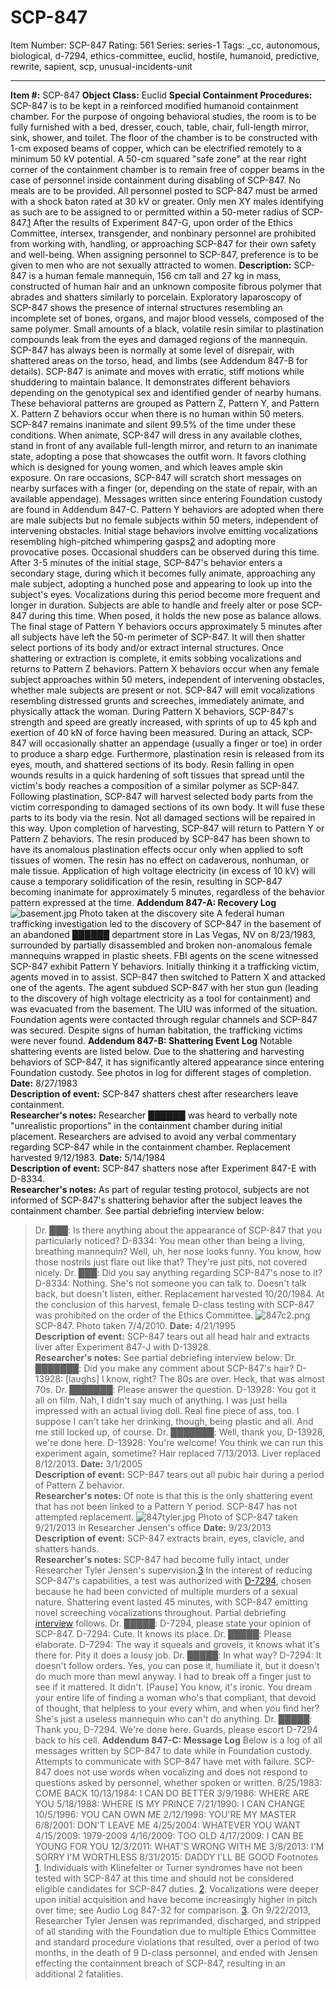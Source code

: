 # SCP-847
Item Number: SCP-847
Rating: 561
Series: series-1
Tags: _cc, autonomous, biological, d-7294, ethics-committee, euclid, hostile, humanoid, predictive, rewrite, sapient, scp, unusual-incidents-unit

---

**Item #:** SCP-847
**Object Class:** Euclid
**Special Containment Procedures:** SCP-847 is to be kept in a reinforced modified humanoid containment chamber. For the purpose of ongoing behavioral studies, the room is to be fully furnished with a bed, dresser, couch, table, chair, full-length mirror, sink, shower, and toilet. The floor of the chamber is to be constructed with 1-cm exposed beams of copper, which can be electrified remotely to a minimum 50 kV potential. A 50-cm squared "safe zone" at the rear right corner of the containment chamber is to remain free of copper beams in the case of personnel inside containment during disabling of SCP-847. No meals are to be provided.
All personnel posted to SCP-847 must be armed with a shock baton rated at 30 kV or greater. Only men XY males identifying as such are to be assigned to or permitted within a 50-meter radius of SCP-847.[1](javascript:;) After the results of Experiment 847-G, upon order of the Ethics Committee, intersex, transgender, and nonbinary personnel are prohibited from working with, handling, or approaching SCP-847 for their own safety and well-being. When assigning personnel to SCP-847, preference is to be given to men who are not sexually attracted to women.
**Description:** SCP-847 is a human female mannequin, 156 cm tall and 27 kg in mass, constructed of human hair and an unknown composite fibrous polymer that abrades and shatters similarly to porcelain. Exploratory laparoscopy of SCP-847 shows the presence of internal structures resembling an incomplete set of bones, organs, and major blood vessels, composed of the same polymer. Small amounts of a black, volatile resin similar to plastination compounds leak from the eyes and damaged regions of the mannequin. SCP-847 has always been is normally at some level of disrepair, with shattered areas on the torso, head, and limbs (see Addendum 847-B for details).
SCP-847 is animate and moves with erratic, stiff motions while shuddering to maintain balance. It demonstrates different behaviors depending on the genotypical sex and identified gender of nearby humans. These behavioral patterns are grouped as Pattern Z, Pattern Y, and Pattern X.
Pattern Z behaviors occur when there is no human within 50 meters. SCP-847 remains inanimate and silent 99.5% of the time under these conditions. When animate, SCP-847 will dress in any available clothes, stand in front of any available full-length mirror, and return to an inanimate state, adopting a pose that showcases the outfit worn. It favors clothing which is designed for young women, and which leaves ample skin exposure. On rare occasions, SCP-847 will scratch short messages on nearby surfaces with a finger (or, depending on the state of repair, with an available appendage). Messages written since entering Foundation custody are found in Addendum 847-C.
Pattern Y behaviors are adopted when there are male subjects but no female subjects within 50 meters, independent of intervening obstacles. Initial stage behaviors involve emitting vocalizations resembling high-pitched whimpering gasps[2](javascript:;) and adopting more provocative poses. Occasional shudders can be observed during this time. After 3-5 minutes of the initial stage, SCP-847's behavior enters a secondary stage, during which it becomes fully animate, approaching any male subject, adopting a hunched pose and appearing to look up into the subject's eyes. Vocalizations during this period become more frequent and longer in duration. Subjects are able to handle and freely alter or pose SCP-847 during this time. When posed, it holds the new pose as balance allows. The final stage of Pattern Y behaviors occurs approximately 5 minutes after all subjects have left the 50-m perimeter of SCP-847. It will then shatter select portions of its body and/or extract internal structures. Once shattering or extraction is complete, it emits sobbing vocalizations and returns to Pattern Z behaviors.
Pattern X behaviors occur when any female subject approaches within 50 meters, independent of intervening obstacles, whether male subjects are present or not. SCP-847 will emit vocalizations resembling distressed grunts and screeches, immediately animate, and physically attack the woman. During Pattern X behaviors, SCP-847's strength and speed are greatly increased, with sprints of up to 45 kph and exertion of 40 kN of force having been measured. During an attack, SCP-847 will occasionally shatter an appendage (usually a finger or toe) in order to produce a sharp edge. Furthermore, plastination resin is released from its eyes, mouth, and shattered sections of its body. Resin falling in open wounds results in a quick hardening of soft tissues that spread until the victim's body reaches a composition of a similar polymer as SCP-847. Following plastination, SCP-847 will harvest selected body parts from the victim corresponding to damaged sections of its own body. It will fuse these parts to its body via the resin. Not all damaged sections will be repaired in this way. Upon completion of harvesting, SCP-847 will return to Pattern Y or Pattern Z behaviors.
The resin produced by SCP-847 has been shown to have its anomalous plastination effects occur only when applied to soft tissues of women. The resin has no effect on cadaverous, nonhuman, or male tissue. Application of high voltage electricity (in excess of 10 kV) will cause a temporary solidification of the resin, resulting in SCP-847 becoming inanimate for approximately 5 minutes, regardless of the behavior pattern expressed at the time.
**Addendum 847-A: Recovery Log**
![basement.jpg](https://scp-wiki.wdfiles.com/local--files/scp-847/basement.jpg)
Photo taken at the discovery site
A federal human trafficking investigation led to the discovery of SCP-847 in the basement of an abandoned ██████ department store in Las Vegas, NV on 8/23/1983, surrounded by partially disassembled and broken non-anomalous female mannequins wrapped in plastic sheets. FBI agents on the scene witnessed SCP-847 exhibit Pattern Y behaviors. Initially thinking it a trafficking victim, agents moved in to assist. SCP-847 then switched to Pattern X and attacked one of the agents. The agent subdued SCP-847 with her stun gun (leading to the discovery of high voltage electricity as a tool for containment) and was evacuated from the basement. The UIU was informed of the situation. Foundation agents were contacted through regular channels and SCP-847 was secured. Despite signs of human habitation, the trafficking victims were never found.
**Addendum 847-B: Shattering Event Log**
Notable shattering events are listed below. Due to the shattering and harvesting behaviors of SCP-847, it has significantly altered appearance since entering Foundation custody. See photos in log for different stages of completion.
**Date:** 8/27/1983  
**Description of event:** SCP-847 shatters chest after researchers leave containment.  
**Researcher's notes:** Researcher ██████ was heard to verbally note "unrealistic proportions" in the containment chamber during initial placement. Researchers are advised to avoid any verbal commentary regarding SCP-847 while in the containment chamber. Replacement harvested 9/12/1983.
**Date:** 5/14/1984  
**Description of event:** SCP-847 shatters nose after Experiment 847-E with D-8334.  
**Researcher's notes:** As part of regular testing protocol, subjects are not informed of SCP-847's shattering behavior after the subject leaves the containment chamber. See partial debriefing interview below:
> Dr. ███: Is there anything about the appearance of SCP-847 that you particularly noticed?
> D-8334: You mean other than being a living, breathing mannequin? Well, uh, her nose looks funny. You know, how those nostrils just flare out like that? They're just pits, not covered nicely.
> Dr. ███: Did you say anything regarding SCP-847's nose to it?
> D-8334: Nothing. She's not someone you can talk to. Doesn't talk back, but doesn't listen, either.
Replacement harvested 10/20/1984. At the conclusion of this harvest, female D-class testing with SCP-847 was prohibited on the order of the Ethics Committee.
![847c2.png](https://scp-wiki.wdfiles.com/local--files/scp-847/847c2.png)
SCP-847. Photo taken 7/4/2010.
**Date:** 4/21/1995  
**Description of event:** SCP-847 tears out all head hair and extracts liver after Experiment 847-J with D-13928.  
**Researcher's notes:** See partial debriefing interview below:
> Dr. ███████: Did you make any comment about SCP-847's hair?
> D-13928: [laughs] I know, right? The 80s are over. Heck, that was almost 70s.
> Dr. ███████: Please answer the question.
> D-13928: You got it all on film. Nah, I didn't say much of anything. I was just hella impressed with an actual living doll. Real fine piece of ass, too. I suppose I can't take her drinking, though, being plastic and all. And me still locked up, of course.
> Dr. ███████: Well, thank you, D-13928, we're done here.
> D-13928: You're welcome! You think we can run this experiment again, sometime?
Hair replaced 7/13/2013. Liver replaced 8/12/2013.
**Date:** 3/1/2005  
**Description of event:** SCP-847 tears out all pubic hair during a period of Pattern Z behavior.  
**Researcher's notes:** Of note is that this is the only shattering event that has not been linked to a Pattern Y period. SCP-847 has not attempted replacement.
![847tyler.jpg](https://scp-wiki.wdfiles.com/local--files/scp-847/847tyler.jpg)
Photo of SCP-847 taken 9/21/2013 in Researcher Jensen's office
**Date:** 9/23/2013  
**Description of event:** SCP-847 extracts brain, eyes, clavicle, and shatters hands.  
**Researcher's notes:** SCP-847 had become fully intact, under Researcher Tyler Jensen's supervision.[3](javascript:;) In the interest of reducing SCP-847's capabilities, a test was authorized with [D-7294](/scp-2458), chosen because he had been convicted of multiple murders of a sexual nature. Shattering event lasted 45 minutes, with SCP-847 emitting novel screeching vocalizations throughout. Partial debriefing [interview](/wriggle-like-a-fucking-eel) follows.
> Dr. █████: D-7294, please state your opinion of SCP-847.
> D-7294: Cute. It knows its place.
> Dr. █████: Please elaborate.
> D-7294: The way it squeals and grovels, it knows what it's there for. Pity it does a lousy job.
> Dr. █████: In what way?
> D-7294: It doesn't follow orders. Yes, you can pose it, humiliate it, but it doesn't do much more than mewl anyway. I had to break off a finger just to see if it mattered. It didn't. [Pause] You know, it's ironic. You dream your entire life of finding a woman who's that compliant, that devoid of thought, that helpless to your every whim, and when you find her? She's just a useless mannequin who can't do anything.
> Dr. █████: Thank you, D-7294. We're done here. Guards, please escort D-7294 back to his cell.
**Addendum 847-C: Message Log**
Below is a log of all messages written by SCP-847 to date while in Foundation custody. Attempts to communicate with SCP-847 have met with failure. SCP-847 does not use words when vocalizing and does not respond to questions asked by personnel, whether spoken or written.
> 8/25/1983: COME BACK
> 10/13/1984: I CAN DO BETTER
> 3/9/1986: WHERE ARE YOU
> 5/18/1988: WHERE IS MY PRINCE
> 7/21/1990: I CAN CHANGE
> 10/5/1996: YOU CAN OWN ME
> 2/12/1998: YOU'RE MY MASTER
> 6/8/2001: DON'T LEAVE ME
> 4/25/2004: WHATEVER YOU WANT
> 4/15/2009: 1979-2009
> 4/16/2009: TOO OLD
> 4/17/2009: I CAN BE YOUNG FOR YOU
> 12/3/2011: WHAT'S WRONG WITH ME
> 3/8/2013: I'M SORRY I'M WORTHLESS
> 8/31/2015: DADDY I'LL BE GOOD
Footnotes
[1](javascript:;). Individuals with Klinefelter or Turner syndromes have not been tested with SCP-847 at this time and should not be considered eligible candidates for SCP-847 duties.
[2](javascript:;). Vocalizations were deeper upon initial acquisition and have become increasingly higher in pitch over time; see Audio Log 847-32 for comparison.
[3](javascript:;). On 9/22/2013, Researcher Tyler Jensen was reprimanded, discharged, and stripped of all standing with the Foundation due to multiple Ethics Committee and standard procedure violations that resulted, over a period of two months, in the death of 9 D-class personnel, and ended with Jensen effecting the containment breach of SCP-847, resulting in an additional 2 fatalities.